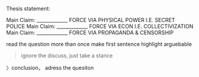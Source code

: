 Thesis statement:

Main Claim: \_\_\_\_\_\_\_\_\_\_\_\_\_ FORCE VIA PHYSICAL POWER I.E. SECRET POLICE
Main Claim: \_\_\_\_\_\_\_\_\_\_\_\_\_ FORCE VIA ECON I.E. COLLECTIVIZATION
Main Claim: \_\_\_\_\_\_\_\_\_\_\_\_\_ FORCE VIA PROPAGANDA & CENSORSHIP

read the question more than once
make first sentence highlight arguebable

> ignore the discuss, just take a stance

〉conclusion， adress the quesiton
